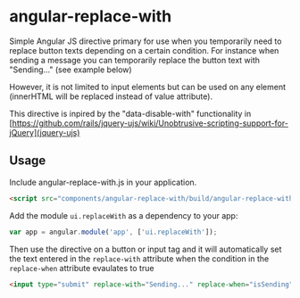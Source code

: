 angular-replace-with
====================

Simple Angular JS directive primary for use when you temporarily need to replace button texts depending on a certain condition. For instance when sending a message you can temporarily replace the button text with "Sending..." (see example below)

However, it is not limited to input elements but can be used on any element (innerHTML will be replaced instead of value attribute).

This directive is inpired by the "data-disable-with" functionality in [https://github.com/rails/jquery-ujs/wiki/Unobtrusive-scripting-support-for-jQuery](jquery-ujs)

Usage
-----
Include angular-replace-with.js in your application.

```html
<script src="components/angular-replace-with/build/angular-replace-with.js"></script>
```

Add the module `ui.replaceWith` as a dependency to your app:

```js
var app = angular.module('app', ['ui.replaceWith']);
```

Then use the directive on a button or input tag and it will automatically set the text entered in the `replace-with` attribute when the condition in the `replace-when` attribute evaulates to true

```html
<input type="submit" replace-with="Sending..." replace-when="isSending" value="Send">
```




